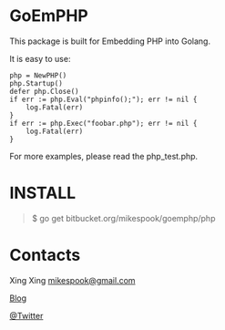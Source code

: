 # GoEmPHP

This package is built for Embedding PHP into Golang.

It is easy to use:

    php = NewPHP()
    php.Startup()
    defer php.Close()
    if err := php.Eval("phpinfo();"); err != nil {
        log.Fatal(err)
    }
    if err := php.Exec("foobar.php"); err != nil {
        log.Fatal(err)
    }

For more examples, please read the php\_test.php.

# INSTALL

> $ go get bitbucket.org/mikespook/goemphp/php
	
# Contacts

Xing Xing <mikespook@gmail.com>

[Blog](http://mikespook.com)

[@Twitter](http://twitter.com/mikespook)
